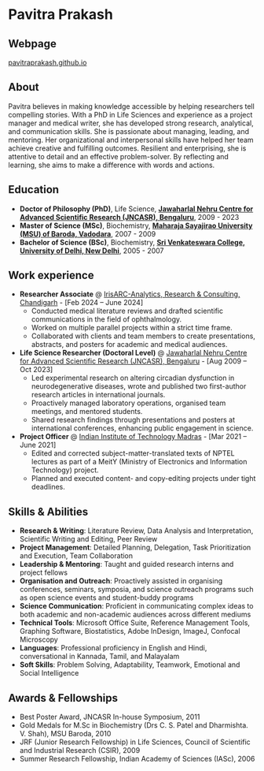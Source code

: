 # Pavitra Prakash

## Webpage
[pavitraprakash.github.io](https://pavitraprakash.github.io/)

## About
Pavitra believes in making knowledge accessible by helping researchers tell compelling stories. With a PhD in Life Sciences and experience as a project manager and medical writer, she has developed strong research, analytical, and communication skills. She is passionate about managing, leading, and mentoring. Her organizational and interpersonal skills have helped her team achieve creative and fulfilling outcomes. Resilient and enterprising, she is attentive to detail and an effective problem-solver. By reflecting and learning, she aims to make a difference with words and actions.

## Education
* **Doctor of Philosophy (PhD)**, Life Science, **[Jawaharlal Nehru Centre for Advanced Scientific Research (JNCASR), Bengaluru](https://www.jncasr.ac.in/)**, 2009 - 2023
* **Master of Science (MSc)**, Biochemistry, **[Maharaja Sayajirao University (MSU) of Baroda, Vadodara](https://msubaroda.ac.in/)**, 2007 - 2009
* **Bachelor of Science (BSc)**, Biochemistry, **[Sri Venkateswara College, University of Delhi, New Delhi](https://www.svc.ac.in/)**, 2005 - 2007

## Work experience
* **Researcher Associate** @ [IrisARC-Analytics, Research & Consulting, Chandigarh](https://iris-arc.com/) - [Feb 2024 – June 2024] 
  * Conducted medical literature reviews and drafted scientific communications in the field of ophthalmology.
  * Worked on multiple parallel projects within a strict time frame.
  * Collaborated with clients and team members to create presentations, abstracts, and posters for academic and medical audiences.
* **Life Science Researcher (Doctoral Level)** @ [Jawaharlal Nehru Centre for Advanced Scientific Research (JNCASR), Bengaluru](https://www.jncasr.ac.in/) - [Aug 2009 – Oct 2023]
  * Led experimental research on altering circadian dysfunction in neurodegenerative diseases, wrote and published two first-author research articles in international journals.
  * Proactively managed laboratory operations, organised team meetings, and mentored students.
  * Shared research findings through presentations and posters at international conferences, enhancing public engagement in science.
* **Project Officer** @ [Indian Institute of Technology Madras](https://www.iitm.ac.in) - [Mar 2021 – June 2021]
  * Edited and corrected subject-matter-translated texts of NPTEL lectures as part of a MeitY (Ministry of Electronics and Information Technology) project.
  * Planned and executed content- and copy-editing projects under tight deadlines.

## Skills & Abilities
* **Research & Writing**: Literature Review, Data Analysis and Interpretation, Scientific Writing and Editing, Peer Review
* **Project Management**: Detailed Planning, Delegation, Task Prioritization and Execution, Team Collaboration
* **Leadership & Mentoring**: Taught and guided research interns and project fellows
* **Organisation and Outreach**: Proactively assisted in organising conferences, seminars, symposia, and science outreach programs such as open science events and student-buddy programs
* **Science Communication**: Proficient in communicating complex ideas to both academic and non-academic audiences across different mediums
* **Technical Tools**: Microsoft Office Suite, Reference Management Tools, Graphing Software, Biostatistics, Adobe InDesign, ImageJ, Confocal Microscopy
* **Languages**: Professional proficiency in English and Hindi, conversational in Kannada, Tamil, and Malayalam
* **Soft Skills**: Problem Solving, Adaptability, Teamwork, Emotional and Social Intelligence

## Awards & Fellowships
* Best Poster Award, JNCASR In-house Symposium, 2011
* Gold Medals for M.Sc in Biochemistry (Drs C. S. Patel and Dharmishta. V. Shah), MSU Baroda, 2010
* JRF (Junior Research Fellowship) in Life Sciences, Council of Scientific and Industrial Research (CSIR), 2009
* Summer Research Fellowship, Indian Academy of Sciences (IASc), 2006

